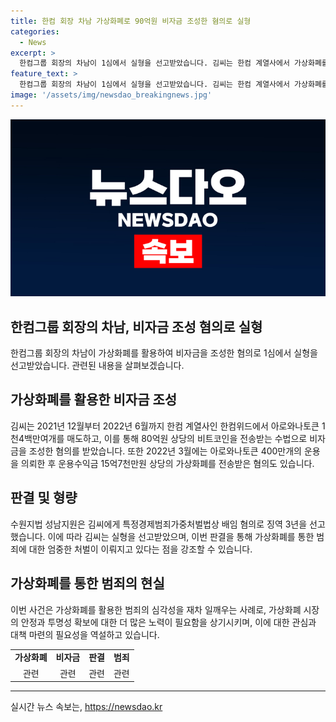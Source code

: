 ```yaml
---
title: 한컴 회장 차남 가상화폐로 90억원 비자금 조성한 혐의로 실형
categories:
  - News
excerpt: >
  한컴그룹 회장의 차남이 1심에서 실형을 선고받았습니다. 김씨는 한컴 계열사에서 가상화폐를 매도해 80억원 상당의 비트코인을 획득한 뒤, 비자금을 조성하고 운용수익금을 받은 혐의가 있습니다. 1심에서는 김씨에 대해 징역 3년을 선고했습니다. #한글과컴퓨터 #비자금 #가상화폐
feature_text: >
  한컴그룹 회장의 차남이 1심에서 실형을 선고받았습니다. 김씨는 한컴 계열사에서 가상화폐를 매도해 80억원 상당의 비트코인을 획득한 뒤, 비자금을 조성하고 운용수익금을 받은 혐의가 있습니다. 1심에서는 김씨에 대해 징역 3년을 선고했습니다. #한글과컴퓨터 #비자금 #가상화폐
image: '/assets/img/newsdao_breakingnews.jpg'
---
```


<p><img src="/assets/img/newsdao_breakingnews.jpg" alt="implanttips 속보" /></p>

<h2 data-ke-size="size26">한컴그룹 회장의 차남, 비자금 조성 혐의로 실형</h2>

<p data-ke-size="size16">한컴그룹 회장의 차남이 가상화폐를 활용하여 비자금을 조성한 혐의로 1심에서 실형을 선고받았습니다. 관련된 내용을 살펴보겠습니다.</p>

<h2 data-ke-size="size26">가상화폐를 활용한 비자금 조성</h2>

<p data-ke-size="size16">김씨는 2021년 12월부터 2022년 6월까지 한컴 계열사인 한컴위드에서 아로와나토큰 1천4백만여개를 매도하고, 이를 통해 80억원 상당의 비트코인을 전송받는 수법으로 비자금을 조성한 혐의를 받았습니다. 또한 2022년 3월에는 아로와나토큰 400만개의 운용을 의뢰한 후 운용수익금 15억7천만원 상당의 가상화폐를 전송받은 혐의도 있습니다.</p>

<h2 data-ke-size="size26">판결 및 형량</h2>

<p data-ke-size="size16">수원지법 성남지원은 김씨에게 특정경제범죄가중처벌법상 배임 혐의로 징역 3년을 선고했습니다. 이에 따라 김씨는 실형을 선고받았으며, 이번 판결을 통해 가상화폐를 통한 범죄에 대한 엄중한 처벌이 이뤄지고 있다는 점을 강조할 수 있습니다.</p>

<h2 data-ke-size="size26">가상화폐를 통한 범죄의 현실</h2>

<p data-ke-size="size16">이번 사건은 가상화폐를 활용한 범죄의 심각성을 재차 일깨우는 사례로, 가상화폐 시장의 안정과 투명성 확보에 대한 더 많은 노력이 필요함을 상기시키며, 이에 대한 관심과 대책 마련의 필요성을 역설하고 있습니다.</p>

<table>
    <tbody>
        <tr>
            <td style="text-align: center; height: 17px;"><b>가상화폐</b></td>
            <td style="text-align: center; height: 17px;"><b>비자금</b></td>
            <td style="text-align: center; height: 17px;"><b>판결</b></td>
            <td style="text-align: center; height: 17px;"><b>범죄</b></td>
        </tr>
        <tr>
            <td style="text-align: center; height: 17px;">관련</td>
            <td style="text-align: center; height: 17px;">관련</td>
            <td style="text-align: center; height: 17px;">관련</td>
            <td style="text-align: center; height: 17px;">관련</td>
        </tr>
    </tbody>
</table>

<p><hr></p>
실시간 뉴스 속보는, <a href="https://newsdao.kr" rel="dofollow">https://newsdao.kr</a>


